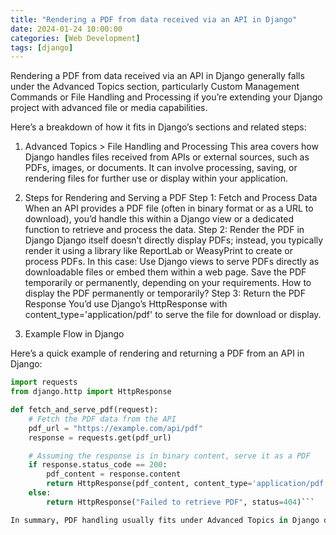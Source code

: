```yaml
---
title: "Rendering a PDF from data received via an API in Django"
date: 2024-01-24 10:00:00
categories: [Web Development]
tags: [django]
---
```


Rendering a PDF from data received via an API in Django generally falls under the Advanced Topics section, particularly Custom Management Commands or File Handling and Processing if you’re extending your Django project with advanced file or media capabilities.

Here’s a breakdown of how it fits in Django’s sections and related steps:

1. Advanced Topics > File Handling and Processing
This area covers how Django handles files received from APIs or external sources, such as PDFs, images, or documents.
It can involve processing, saving, or rendering files for further use or display within your application.

1. Steps for Rendering and Serving a PDF
Step 1: Fetch and Process Data
When an API provides a PDF file (often in binary format or as a URL to download), you’d handle this within a Django view or a dedicated function to retrieve and process the data.
Step 2: Render the PDF in Django
Django itself doesn’t directly display PDFs; instead, you typically render it using a library like ReportLab or WeasyPrint to create or process PDFs. In this case:
Use Django views to serve PDFs directly as downloadable files or embed them within a web page.
Save the PDF temporarily or permanently, depending on your requirements. How to display the PDF permanently or temporarily?
Step 3: Return the PDF Response
You’d use Django’s HttpResponse with content_type='application/pdf' to serve the file for download or display.

1. Example Flow in Django

Here’s a quick example of rendering and returning a PDF from an API in Django:

```python
import requests
from django.http import HttpResponse

def fetch_and_serve_pdf(request):
    # Fetch the PDF data from the API
    pdf_url = "https://example.com/api/pdf"
    response = requests.get(pdf_url)

    # Assuming the response is in binary content, serve it as a PDF
    if response.status_code == 200:
        pdf_content = response.content
        return HttpResponse(pdf_content, content_type='application/pdf')
    else:
        return HttpResponse("Failed to retrieve PDF", status=404)```

In summary, PDF handling usually fits under Advanced Topics in Django due to the need for additional libraries and specific content handling within Django views or background tasks.